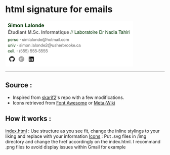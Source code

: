 # html signature for emails
![signature example](./ex_sig.png)

---
## Source :
- Inspired from [skarif2](https://github.com/skarif2/gmail-signature)'s repo with a few modifications.
- Icons retrieved from [Font Awesome](https://github.com/FortAwesome/Font-Awesome) or [Meta-Wiki](https://meta.wikimedia.org/wiki/Main_Page)

## How it works :
<u>index.html</u> : Use structure as you see fit, change the inline stylings to your liking and replace with your information
<u>Icons</u> : Put .svg files in /img directory and change the href accordingly on the index.html. I recommand .png files to avoid display issues within Gmail for example

